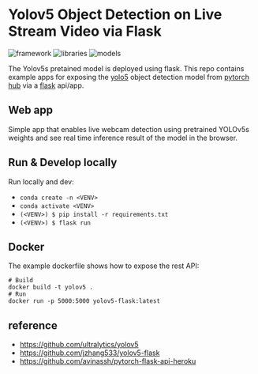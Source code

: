 # Yolov5 Object Detection on Live Stream Video via Flask
![framework](https://img.shields.io/badge/framework-flask-red)
![libraries](https://img.shields.io/badge/libraries-opencv-green)
![models](https://img.shields.io/badge/models-yolov5-yellow)

The Yolov5s pretained model is deployed using flask.
This repo contains example apps for exposing the [yolo5](https://github.com/ultralytics/yolov5) object detection model from [pytorch hub](https://pytorch.org/hub/ultralytics_yolov5/) via a [flask](https://flask.palletsprojects.com/en/1.1.x/) api/app.



## Web app
Simple app that enables live webcam detection using pretrained YOLOv5s weights and see real time inference result of the model in the browser.



## Run & Develop locally
Run locally and dev:
* `conda create -n <VENV>`
* `conda activate <VENV>`
* `(<VENV>) $ pip install -r requirements.txt`
* `(<VENV>) $ flask run`

## Docker
The example dockerfile shows how to expose the rest API:
```
# Build
docker build -t yolov5 .
# Run
docker run -p 5000:5000 yolov5-flask:latest
```

## reference
- https://github.com/ultralytics/yolov5
- https://github.com/jzhang533/yolov5-flask
- https://github.com/avinassh/pytorch-flask-api-heroku
